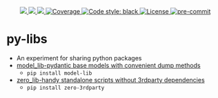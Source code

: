 <p align="center">
    <a href="https://github.com/EspenAlbert/py-libs/actions/workflows/ci.yaml" target="_blank">
        <img src="https://github.com/EspenAlbert/py-libs/actions/workflows/ci.yaml/badge.svg">
    </a>
    <a href="https://pypi.org/project/model-lib/" target="_blank">
        <img src="https://img.shields.io/pypi/v/model-lib.svg">
    </a>
    <a href="https://pypi.org/project/model-lib/" target="_blank">
        <img src="https://img.shields.io/pypi/pyversions/model-lib.svg">
    </a>
    <a href="https://codecov.io/gh/EspenAlbert/py-libs" target="_blank">
        <img src="https://img.shields.io/codecov/c/github/EspenAlbert/py-libs?color=%2334D058" alt="Coverage">
    </a>
    <a href="https://github.com/psf/black" target="_blank">
            <img src="https://img.shields.io/badge/code%20style-black-000000.svg" alt="Code style: black">
    </a>
    <a href="https://github.com/EspenAlbert/py-libs/blob/main/LICENSE" target="_blank">
            <img src="https://img.shields.io/badge/License-MIT-yellow.svg" alt="License">
    </a>
    <a href="https://github.com/pre-commit/pre-commit"><img src="https://img.shields.io/badge/pre--commit-enabled-brightgreen?logo=pre-commit" alt="pre-commit" style="max-width:100%;"></a>

</p>

# py-libs
- An experiment for sharing python packages
- [model_lib-pydantic base models with convenient dump methods](./model_lib/readme.md)
  - `pip install model-lib`
- [zero_lib-handy standalone scripts without 3rdparty dependencies](./zero_3rdparty/readme.md)
  - `pip install zero-3rdparty`
